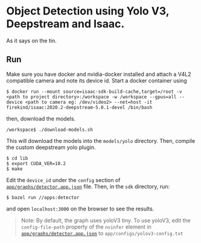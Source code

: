 # Object Detection using Yolo V3, Deepstream and Isaac.

As it says on the tin.

## Run

Make sure you have docker and nvidia-docker installed and attach a V4L2 compatible camera and note its device id. Start a docker container using

```
$ docker run --mount source=isaac-sdk-build-cache,target=/root -v <path to project directory>:/workspace -w /workspace --gpus=all --device <path to camera eg: /dev/video2> --net=host -it firekind/isaac:2020.2-deepstream-5.0.1-devel /bin/bash
```

then, download the models.

```
/workspace$ ./download-models.sh
```

This will download the models into the `models/yolo` directory. Then, compile the custom deepstream yolo plugin.

```
$ cd lib
$ export CUDA_VER=10.2
$ make
```
Edit the `device_id` under the `config` section of [`app/graphs/detector.app.json`](https://github.com/firekind/isaac_deepstream_yolo/blob/master/app/graphs/detector.app.json#L74) file. Then, in the `sdk` directory, run:

```
$ bazel run //apps:detector
```

and open `localhost:3000` on the browser to see the results.

> Note: By default, the graph uses yoloV3 tiny. To use yoloV3, edit the `config-file-path` property of the `nvinfer` element in [`app/graphs/detector.app.json`](https://github.com/firekind/isaac_deepstream_yolo/blob/master/app/graphs/detector.app.json#L82) to `app/configs/yolov3-config.txt`
